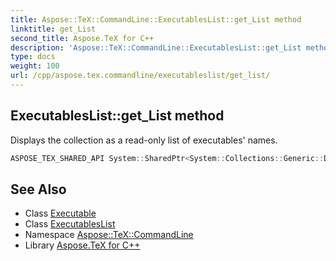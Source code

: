 ```yaml
---
title: Aspose::TeX::CommandLine::ExecutablesList::get_List method
linktitle: get_List
second_title: Aspose.TeX for C++
description: 'Aspose::TeX::CommandLine::ExecutablesList::get_List method. Displays the collection as a read-only list of executables'' names in C++.'
type: docs
weight: 100
url: /cpp/aspose.tex.commandline/executableslist/get_list/
---
```

## ExecutablesList::get_List method


Displays the collection as a read-only list of executables' names.

```cpp
ASPOSE_TEX_SHARED_API System::SharedPtr<System::Collections::Generic::Dictionary<System::String, System::SharedPtr<Executable>>::KeyCollection> Aspose::TeX::CommandLine::ExecutablesList::get_List()
```

## See Also

* Class [Executable](../../executable/)
* Class [ExecutablesList](../)
* Namespace [Aspose::TeX::CommandLine](../../)
* Library [Aspose.TeX for C++](../../../)

